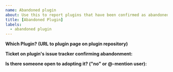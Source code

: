 ```yaml
---
name: Abandoned plugin
about: Use this to report plugins that have been confirmed as abandoned
title: [Abandoned Plugin]
labels:
  - abandoned plugin
---
```


<!--
It might happen that a plugin becomes abandoned by its maintainer. 

If it looks like this is the case, please first try to get in touch with the maintainer,
e.g. by opening a (friendly!) ticket on the plugin's repository asking if it is still 
being actively maintained by the author and if not if they would be open to putting it up
for adoption.

If you do not get a response on this within reasonable time (use the general response times
on the tracker to judge this) then report the plugin as abandoned here. Be sure to include
the ticket on the plugin's tracker you opened to confirm abandonment. 

If you or someone else is open to taking over plugin maintenance, please also include their
nick.
-->

**Which Plugin? (URL to plugin page on plugin repository)**

**Ticket on plugin's issue tracker confirming abandonment:**

**Is there someone open to adopting it? ("no" or @-mention user):**
